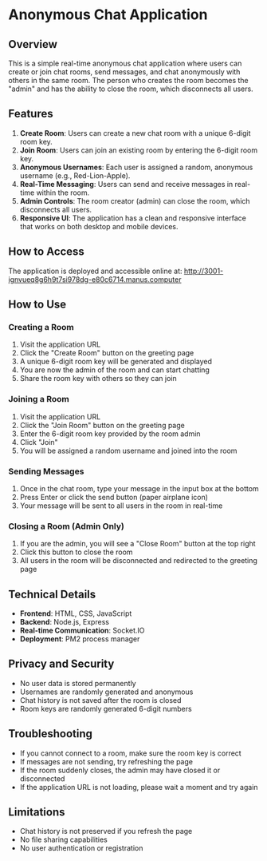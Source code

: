 # Anonymous Chat Application

## Overview
This is a simple real-time anonymous chat application where users can create or join chat rooms, send messages, and chat anonymously with others in the same room. The person who creates the room becomes the "admin" and has the ability to close the room, which disconnects all users.

## Features
1. **Create Room**: Users can create a new chat room with a unique 6-digit room key.
2. **Join Room**: Users can join an existing room by entering the 6-digit room key.
3. **Anonymous Usernames**: Each user is assigned a random, anonymous username (e.g., Red-Lion-Apple).
4. **Real-Time Messaging**: Users can send and receive messages in real-time within the room.
5. **Admin Controls**: The room creator (admin) can close the room, which disconnects all users.
6. **Responsive UI**: The application has a clean and responsive interface that works on both desktop and mobile devices.

## How to Access
The application is deployed and accessible online at:
http://3001-ignvueq8g6h9t7si978dg-e80c6714.manus.computer

## How to Use

### Creating a Room
1. Visit the application URL
2. Click the "Create Room" button on the greeting page
3. A unique 6-digit room key will be generated and displayed
4. You are now the admin of the room and can start chatting
5. Share the room key with others so they can join

### Joining a Room
1. Visit the application URL
2. Click the "Join Room" button on the greeting page
3. Enter the 6-digit room key provided by the room admin
4. Click "Join"
5. You will be assigned a random username and joined into the room

### Sending Messages
1. Once in the chat room, type your message in the input box at the bottom
2. Press Enter or click the send button (paper airplane icon)
3. Your message will be sent to all users in the room in real-time

### Closing a Room (Admin Only)
1. If you are the admin, you will see a "Close Room" button at the top right
2. Click this button to close the room
3. All users in the room will be disconnected and redirected to the greeting page

## Technical Details
- **Frontend**: HTML, CSS, JavaScript
- **Backend**: Node.js, Express
- **Real-time Communication**: Socket.IO
- **Deployment**: PM2 process manager

## Privacy and Security
- No user data is stored permanently
- Usernames are randomly generated and anonymous
- Chat history is not saved after the room is closed
- Room keys are randomly generated 6-digit numbers

## Troubleshooting
- If you cannot connect to a room, make sure the room key is correct
- If messages are not sending, try refreshing the page
- If the room suddenly closes, the admin may have closed it or disconnected
- If the application URL is not loading, please wait a moment and try again

## Limitations
- Chat history is not preserved if you refresh the page
- No file sharing capabilities
- No user authentication or registration
